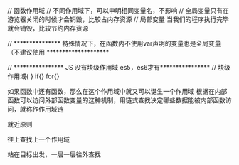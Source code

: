 // 函数作用域
// 不同作用域下，可以申明相同变量名，不影响
// 全局变量只有在游览器关闭的时候才会销毁，比较占内存资源
// 局部变量 当我们的程序执行完毕就会销毁，比较节约内存资源

// *************** 特殊情况下，在函数内不使用var声明的变量也是全局变量（不建议使用 ********************

// ****************  JS 没有块级作用域 es5，es6才有****************
// 块级作用域{ } if{} for{}

如果函数中还有函数，那么在这个作用域中就又可以诞生一个作用域
根据在内部函数可以访问外部函数变量的这种机制，用链式查找决定哪些数据能被内部函数访问，就称作作用域链

就近原则

往上查找上一个作用域

站在目标出发，一层一层往外查找

